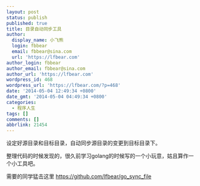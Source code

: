 ```yaml
---
layout: post
status: publish
published: true
title: 目录自动同步工具
author:
  display_name: 小飞熊
  login: fbbear
  email: fbbear@sina.com
  url: 'https://lfbear.com'
author_login: fbbear
author_email: fbbear@sina.com
author_url: 'https://lfbear.com'
wordpress_id: 468
wordpress_url: 'https://lfbear.com/?p=468'
date: '2014-05-04 12:49:34 +0800'
date_gmt: '2014-05-04 04:49:34 +0800'
categories:
  - 程序人生
tags: []
comments: []
abbrlink: 21454
---
```

<p>设定好源目录和目标目录，自动同步源目录的变更到目标目录下。</p>
<p>整理代码的时候发现的，很久前学习golang的时候写的一个小玩意，姑且算作一个小工具吧。</p>
<p>需要的同学猛击这里 <a href="https://github.com/lfbear/go_sync_file">https://github.com/lfbear/go_sync_file</a></p>
